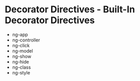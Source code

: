 # Decorator Directives - Built-In Decorator Directives

- ng-app
- ng-controller
- ng-click
- ng-model
- ng-show
- ng-hide
- ng-class
- ng-style